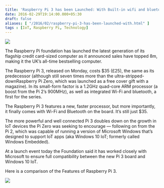 ```yaml
---
title: 'Raspberry Pi 3 has been Launched: With Built-in wifi and bluetooth!'
date: 2016-02-29T19:14:00.000+05:30
draft: false
aliases: [ "/2016/02/raspberry-pi-3-has-been-launched-with.html" ]
tags : [IoT, Raspberry Pi, Technology]
---
```


  

[![](https://2.bp.blogspot.com/-P8RKt4MxNLE/VtRLQBN7DTI/AAAAAAAADKs/gt2T5AgO1Mw/s400/rasp3.jpg)](http://2.bp.blogspot.com/-P8RKt4MxNLE/VtRLQBN7DTI/AAAAAAAADKs/gt2T5AgO1Mw/s1600/rasp3.jpg)

  
The Raspberry Pi foundation has launched the latest generation of its flagship credit card-sized computer as it announced sales have topped 8m, making it the UK’s all-time bestselling computer.  
  
The Raspberry Pi 3, released on Monday, costs $35 (£25), the same as its predecessor (although still seven times more than the ultra-stripped-downRaspberry Pi Zero, which was launched as a free cover gift with a magazine). In its small-form factor is a 1.2GHz quad-core ARM processor (a boost from the Pi 2’s 900MHz), as well as integrated Wi-Fi and bluetooth, a first for the series.  
  
The Raspberry Pi 3 features a new, faster processor, but more importantly, it finally comes with Wi-Fi and Bluetooth on the board. It’s still just $35.  
  
The more powerful and well connected Pi 3 doubles down on the growth in IoT devices the Pi Zero was seeking to encourage — following on from the Pi 2, which was capable of running a version of Microsoft Windows that’s designed to support IoT apps (aka Windows 10 IoT; formerly called Windows Embedded).  
  
At a launch event today the Foundation said it has worked closely with Microsoft to ensure full compatibility between the new Pi 3 board and Windows 10 IoT.  

Here is a comparison of the Features of Raspberry Pi 3.

[![](https://4.bp.blogspot.com/-0GxZjQZ90z4/VtRK6kUHc3I/AAAAAAAADKk/O3bQd9TZiUg/s640/raspComparison.jpg)](http://4.bp.blogspot.com/-0GxZjQZ90z4/VtRK6kUHc3I/AAAAAAAADKk/O3bQd9TZiUg/s1600/raspComparison.jpg)